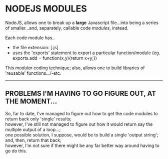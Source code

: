 # NODEJS MODULES  

NodeJS, allows one to break up a **large** Javascript file...into being a series of smaller...and, separately, callable code *modules*, instead.

Each code module has..  

- the file extension: [.js]    
- uses the 'exports' statement to export a particular function/module  (eg. exports.add = function(x,y){return x+y;})    

This *modular* coding technique; also, allows one to build libraries of 'reusable' functions.../-etc.  

-----

## PROBLEMS I'M HAVING TO GO FIGURE OUT, AT THE MOMENT...  

So, far to date, I've managed to figure out how to get the code modules to return back only 'single' results;  
however, I've still not managed to figure out how it would return say the multiple output of a loop...;  
one possible solution, I suppose, would be to build a single 'output string'; and, then, return that back;  
however, I'm not sure if there might be any far better way around having to go do this.  
